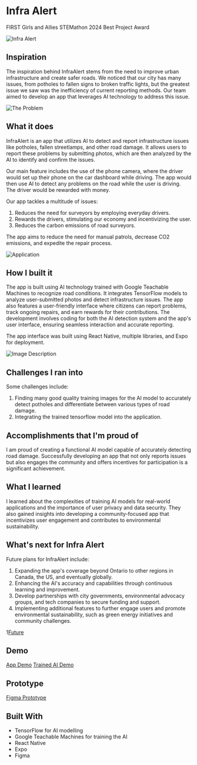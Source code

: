 # Infra Alert
FIRST Girls and Allies STEMathon 2024
Best Project Award

![Infra Alert](https://cdn.discordapp.com/attachments/1070372249959407646/1244765582046396529/1.png?ex=66564dc9&is=6654fc49&hm=5989cbb83f349e1b2a915555d49b716bdf6fd45b78fffd2f5a7e2617f270b382&)

## Inspiration
The inspiration behind InfraAlert stems from the need to improve urban infrastructure and create safer roads. We noticed that our city has many issues, from potholes to fallen signs to broken traffic lights, but the greatest issue we saw was the inefficiency of current reporting methods. Our team aimed to develop an app that leverages AI technology to address this issue. 

![The Problem](https://cdn.discordapp.com/attachments/1070372249959407646/1244765582524551299/5.png?ex=66564dc9&is=6654fc49&hm=beb2ad90287a4241ff28bd1b3ea28c34ee804b8fa45ac1a904af89559875e5f6&)

## What it does
InfraAlert is an app that utilizes AI to detect and report infrastructure issues like potholes, fallen streetlamps, and other road damage. It allows users to report these problems by submitting photos, which are then analyzed by the AI to identify and confirm the issues. 

Our main feature includes the use of the phone camera, where the driver would set up their phone on the car dashboard while driving. The app would then use AI to detect any problems on the road while the user is driving. The driver would be rewarded with money.

Our app tackles a multitude of issues:

1. Reduces the need for surveyors by employing everyday drivers.
2. Rewards the drivers, stimulating our economy and incentivizing the user.
3. Reduces the carbon emissions of road surveyors.

The app aims to reduce the need for manual patrols, decrease CO2 emissions, and expedite the repair process.

![Application](https://cdn.discordapp.com/attachments/1070372249959407646/1244765583095107714/7.png?ex=66564dc9&is=6654fc49&hm=d02c890fb6aea9df7847244563432effb5e14a6ae2477820525757754e136976&)

## How I built it
The app is built using AI technology trained with Google Teachable Machines to recognize road conditions. It integrates TensorFlow models to analyze user-submitted photos and detect infrastructure issues. The app also features a user-friendly interface where citizens can report problems, track ongoing repairs, and earn rewards for their contributions. The development involves coding for both the AI detection system and the app's user interface, ensuring seamless interaction and accurate reporting.

The app interface was built using React Native, multiple libraries, and Expo for deployment.

![Image Description](https://cdn.discordapp.com/attachments/1070372249959407646/1244762377233236099/Frame_8.png?ex=66564acd&is=6654f94d&hm=8876f003cf0c0961266fd0db5abb084f622234f0dd9fa66a1751a7358c30d024&)

## Challenges I ran into
Some challenges include:

1. Finding many good quality training images for the AI model to accurately detect potholes and differentiate between various types of road damage.
2. Integrating the trained tensorflow model into the application.

## Accomplishments that I'm proud of
I am proud of creating a functional AI model capable of accurately detecting road damage. Successfully developing an app that not only reports issues but also engages the community and offers incentives for participation is a significant achievement.

## What I learned
I learned about the complexities of training AI models for real-world applications and the importance of user privacy and data security. They also gained insights into developing a community-focused app that incentivizes user engagement and contributes to environmental sustainability.

## What's next for Infra Alert
Future plans for InfraAlert include:

1. Expanding the app's coverage beyond Ontario to other regions in Canada, the US, and eventually globally.
2. Enhancing the AI's accuracy and capabilities through continuous learning and improvement.
3. Develop partnerships with city governments, environmental advocacy groups, and tech companies to secure funding and support.
4. Implementing additional features to further engage users and promote environmental sustainability, such as green energy initiatives and community challenges.

1[Future](https://cdn.discordapp.com/attachments/1070372249959407646/1244765584168583228/17.png?ex=66564dc9&is=6654fc49&hm=8c8eacdd1dec358f9430f1e825a5c7a4646a6c30a653fc8ca8d4d0ac9a4b0263&)

## Demo
[App Demo](https://drive.google.com/file/d/1P7s--gt-Is_-pwREwXpjeQ-wgoEbW8kf/view?usp=sharing)
[Trained AI Demo](https://drive.google.com/file/d/1S10_Y07oOLRNv5gjXJpk33-pz15VO1JS/view?usp=sharing)

## Prototype
[Figma Prototype](https://www.figma.com/proto/etX6vjbfn9xwI9oGPmCnB5/STEMathonTeam8AppPrototype?page-id=0%3A1&node-id=21-312&viewport=466%2C332%2C0.06&t=83TqF2fI9vEJqhdY-1&scaling=scale-down&starting-point-node-id=21%3A312&show-proto-sidebar=1)

## Built With
- TensorFlow for AI modelling
- Google Teachable Machines for training the AI
- React Native
- Expo
- Figma

